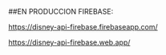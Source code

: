 ##EN PRODUCCION FIREBASE: 

https://disney-api-firebase.firebaseapp.com/

https://disney-api-firebase.web.app/
